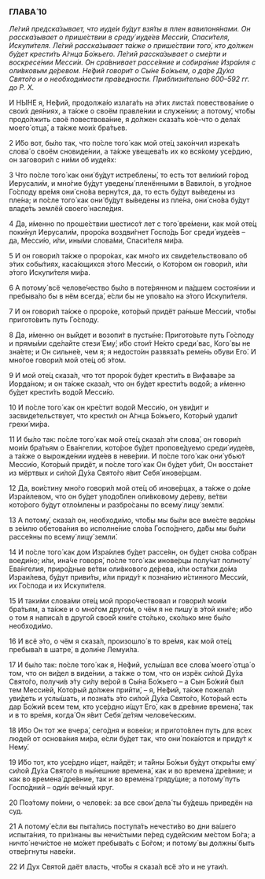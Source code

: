 ### ГЛАВА́ 10

_Ле́гий предска́зывает, что иуде́и бу́дут взя́ты в плен вавилоня́нами. Он расска́зывает о прише́ствии в среду́ иуде́ев Месси́и, Спаси́теля, Искупи́теля. Ле́гий расска́зывает та́кже о прише́ствии того́, кто до́лжен бу́дет крести́ть А́гнца Бо́жьего. Ле́гий расска́зывает о сме́рти и воскресе́нии Месси́и. Он сра́внивает рассе́яние и собира́ние Изра́иля с оли́вковым де́ревом. Не́фий говори́т о Сы́не Бо́жьем, о да́ре Ду́ха Свято́го и о необходи́мости пра́ведности. Приблизи́тельно 600–592 гг. до Р. Х._

И НЫ́НЕ я, Не́фий, продолжа́ю излага́ть на э́тих листа́х повествова́ние о свои́х дея́ниях, а та́кже о своём правле́нии и служе́нии; а потому́, что́бы продо́лжить своё повествова́ние, я до́лжен сказа́ть ко́е-что о дела́х моего́ отца́, а та́кже мои́х бра́тьев.

2 И́бо вот, бы́ло так, что по́сле того́ как мой оте́ц зако́нчил изрека́ть слова́ о своём сновиде́нии, а та́кже увещева́ть их ко вся́кому усе́рдию, он заговори́л с ни́ми об иуде́ях:

3 Что по́сле того́ как они́ бу́дут истреблены́, то есть тот вели́кий го́род Иерусали́м, и мно́гие бу́дут уведены́ пленёнными в Вавило́н, в уго́дное Го́споду вре́мя они́ сно́ва верну́тся, да, то есть бу́дут вы́ведены из пле́на; и по́сле того́ как они́ бу́дут вы́ведены из пле́на, они́ сно́ва бу́дут владе́ть землёй своего́ насле́дия.

4 Да, и́менно по проше́ствии шестисо́т лет с того́ вре́мени, как мой оте́ц поки́нул Иерусали́м, проро́ка воздви́гнет Госпо́дь Бог среди́ иуде́ев – да, Месси́ю, и́ли, ины́ми слова́ми, Спаси́теля ми́ра.

5 И он говори́л та́кже о проро́ках, как мно́го их свиде́тельствовало об э́тих собы́тиях, каса́ющихся э́того Месси́и, о Кото́ром он говори́л, и́ли э́того Искупи́теля ми́ра.

6 А потому́ всё челове́чество бы́ло в поте́рянном и па́дшем состоя́нии и пребыва́ло бы в нём всегда́, е́сли бы не упова́ло на э́того Искупи́теля.

7 И он говори́л та́кже о проро́ке, кото́рый придёт ра́ньше Месси́и, что́бы пригото́вить путь Го́споду.

8 Да, и́менно он вы́йдет и возопи́т в пусты́не: Пригото́вьте путь Го́споду и прямы́ми сде́лайте стези́ Ему́; и́бо стои́т Не́кто среди́ вас, Кого́ вы не зна́ете; и Он сильне́е, чем я; я недосто́ин развяза́ть реме́нь о́буви Его́. И мно́гое говори́л мой оте́ц об э́том.

9 И мой оте́ц сказа́л, что тот проро́к бу́дет крести́ть в Вифава́ре за Иорда́ном; и он та́кже сказа́л, что он бу́дет крести́ть водо́й; а и́менно бу́дет крести́ть водо́й Месси́ю.

10 И по́сле того́ как он кре́стит водо́й Месси́ю, он уви́дит и засвиде́тельствует, что крести́л он А́гнца Бо́жьего, Кото́рый удали́т грехи́ ми́ра.

11 И бы́ло так: по́сле того́ как мой оте́ц сказа́л э́ти слова́, он говори́л мои́м бра́тьям о Ева́нгелии, кото́рое бу́дет пропове́дуемо среди́ иуде́ев, а та́кже о вырожде́нии иуде́ев в неве́рии. И по́сле того́ как они́ убью́т Месси́ю, Кото́рый придёт, и по́сле того́ как Он бу́дет уби́т, Он восста́нет из мёртвых и си́лой Ду́ха Свято́го я́вит Себя́ инове́рцам.

12 Да, вои́стину мно́го говори́л мой оте́ц об инове́рцах, а та́кже о до́ме Изра́илевом, что он бу́дет уподо́блен оли́вковому де́реву, ве́тви кото́рого бу́дут отло́млены и разбро́саны по всему́ лицу́ земли́.

13 А потому́, сказа́л он, необходи́мо, что́бы мы бы́ли все вме́сте ведо́мы в зе́млю обетова́ния во исполне́ние сло́ва Госпо́днего, да́бы мы бы́ли рассе́яны по всему́ лицу́ земли́.

14 И по́сле того́ как дом Изра́илев бу́дет рассе́ян, он бу́дет сно́ва со́бран воеди́но; и́ли, ина́че говоря́, по́сле того́ как инове́рцы полу́чат полноту́ Ева́нгелия, приро́дные ве́тви оли́вкового де́рева, и́ли оста́тки до́ма Израи́лева, бу́дут приви́ты, и́ли приду́т к позна́нию и́стинного Месси́и, их Го́спода и их Искупи́теля.

15 И таки́ми слова́ми оте́ц мой проро́чествовал и говори́л мои́м бра́тьям, а та́кже и о мно́гом друго́м, о чём я не пишу́ в э́той кни́ге; и́бо о том я написа́л в друго́й свое́й кни́ге сто́лько, ско́лько мне бы́ло необходи́мо.

16 И всё э́то, о чём я сказа́л, произошло́ в то вре́мя, как мой оте́ц пребыва́л в шатре́, в доли́не Лемуи́ла.

17 И бы́ло так: по́сле того́ как я, Не́фий, услы́шал все слова́ моего́ отца́ о том, что он ви́дел в виде́нии, а та́кже о том, что он изрёк си́лой Ду́ха Свято́го, получи́в э́ту си́лу ве́рой в Сы́на Бо́жьего – а Сын Бо́жий был тем Месси́ей, Кото́рый до́лжен прийти́, – я, Не́фий, та́кже пожела́л уви́деть и услы́шать, и позна́ть э́то си́лой Ду́ха Свято́го, Кото́рый есть дар Бо́жий всем тем, кто усе́рдно и́щут Его́, как в дре́вние времена́, так и в то вре́мя, когда́ Он я́вит Себя́ де́тям челове́ческим.

18 И́бо Он тот же вчера́, сего́дня и вове́ки; и пригото́влен путь для всех люде́й от основа́ния ми́ра, е́сли бу́дет так, что они́ пока́ются и приду́т к Нему́.

19 И́бо тот, кто усе́рдно и́щет, найдёт; и та́йны Бо́жьи бу́дут откры́ты ему́ си́лой Ду́ха Свято́го в ны́нешние времена́, как и во времена́ дре́вние; и как во времена́ дре́вние, так и во времена́ гряду́щие; а потому́ путь Госпо́дний – оди́н ве́чный круг.

20 Поэ́тому по́мни, о челове́к: за все свои́ дела́ ты бу́дешь приведён на суд.

21 А потому́ е́сли вы пыта́лись поступа́ть нечести́во во дни ва́шего испыта́ния, то при́знаны вы нечи́стыми пе́ред суде́йским ме́стом Бо́га; а ничто́ нечи́стое не мо́жет пребыва́ть с Бо́гом; и потому́ вы должны́ быть отве́ргнуты наве́ки.

22 И Дух Свято́й даёт власть, что́бы я сказа́л всё э́то и не утаи́л.
